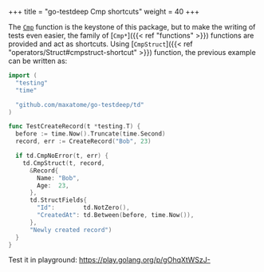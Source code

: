 +++
title = "go-testdeep Cmp shortcuts"
weight = 40
+++

The [`Cmp`](https://pkg.go.dev/github.com/maxatome/go-testdeep/td#Cmp)
function is the keystone of this package, but to make the writing of
tests even easier, the family of [`Cmp*`]({{< ref "functions" >}})
functions are provided and act as shortcuts. Using
[`CmpStruct`]({{< ref "operators/Struct#cmpstruct-shortcut" >}})
function, the previous example can be written as:

```go
import (
  "testing"
  "time"

  "github.com/maxatome/go-testdeep/td"
)

func TestCreateRecord(t *testing.T) {
  before := time.Now().Truncate(time.Second)
  record, err := CreateRecord("Bob", 23)

  if td.CmpNoError(t, err) {
    td.CmpStruct(t, record,
      &Record{
        Name: "Bob",
        Age:  23,
      },
      td.StructFields{
        "Id":        td.NotZero(),
        "CreatedAt": td.Between(before, time.Now()),
      },
      "Newly created record")
  }
}
```

Test it in playground: https://play.golang.org/p/gOhqXtWSzJ-
